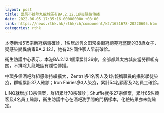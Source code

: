 ```yaml
---
layout: post
title: 當局不排除九龍城區有BA.2.12.1病毒隱性傳播
date: 2022-06-05 17:35:16.000000000 +08:00
link: https://news.rthk.hk/rthk/ch/component/k2/1651678-20220605.htm
categories: rthk
---
```


本港新增515宗新冠病毒確診，1名居於何文田常樂街冠德苑冠盛閣的38歲女子，疑感染變異病毒BA.2.12.1，她有2名同住家人早前確診。

衞生防護中心表示，本港BA.2.12.1個案累計36宗，全部都與太古城麥當勞群組有關，不排除九龍城區有隱性傳播。

中環多個酒吧群組感染持續擴大，Zentral多1名客人及1名報稱職員的攝影學徒染疫，群組累計37人確診；Iron Fairies多3人染疫，累計54名顧客及2名員工確診。

LINQ就增加13宗個案，群組累計78宗確診；Shuffle就多27宗個案，累計65名顧客及4名員工確診，衞生防護中心在酒吧洗手間的門柄樣本，化驗結果亦未能確定。
